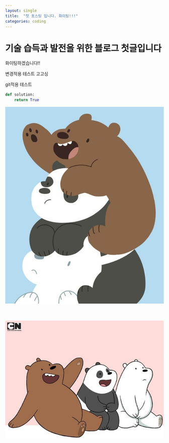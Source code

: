 ```yaml
---
layout: single
title:  "첫 포스팅 입니다. 화이팅!!!"
categories: coding
---
```


# 기술 습득과 발전을 위한 블로그 첫글입니다

화이팅하겠습니다!!

변경적용 테스트 고고싱

git적용 테스트

```python
def solution:
    return True
```


![위베베](../images/2022-03-03-first/위베베.png) <br><br><br><br>
![위베베2](../images/2022-03-03-first/위베베2.png)
